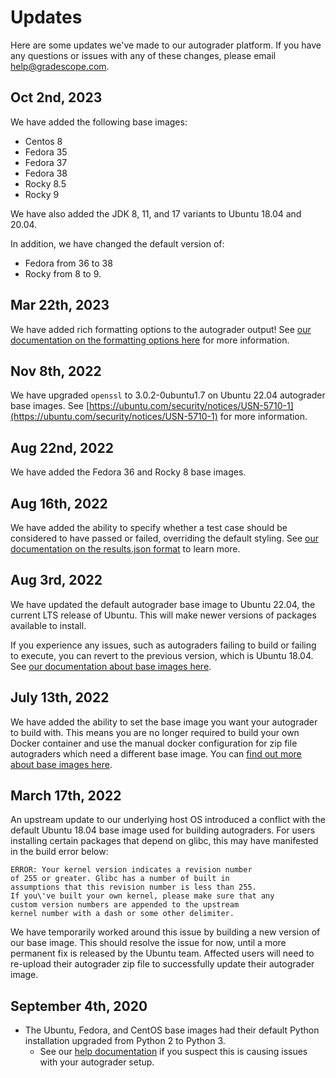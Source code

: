 # Updates

Here are some updates we've made to our autograder platform. If you have any questions or issues with any of these changes, please email [help@gradescope.com](mailto:help@gradescope.com).

## Oct 2nd, 2023

We have added the following base images:

* Centos 8
* Fedora 35
* Fedora 37
* Fedora 38
* Rocky 8.5
* Rocky 9

We have also added the JDK 8, 11, and 17 variants to Ubuntu 18.04 and 20.04.

In addition, we have changed the default version of:

* Fedora from 36 to 38 
* Rocky from 8 to 9.

## Mar 22th, 2023

We have added rich formatting options to the autograder output!
See [our documentation on the formatting options here](../specs#output-string-formatting) for more information.

## Nov 8th, 2022

We have upgraded `openssl` to 3.0.2-0ubuntu1.7 on Ubuntu 22.04 autograder base images.
See [https://ubuntu.com/security/notices/USN-5710-1](https://ubuntu.com/security/notices/USN-5710-1) for more information.

## Aug 22nd, 2022

We have added the Fedora 36 and Rocky 8 base images.

## Aug 16th, 2022

We have added the ability to specify whether a test case should be considered to have passed or failed, overriding the default styling. See [our documentation on the results.json format](../specs#test-case-status) to learn more.

## Aug 3rd, 2022

We have updated the default autograder base image to Ubuntu 22.04, the current LTS release of Ubuntu. This will make newer versions of packages available to install.

If you experience any issues, such as autograders failing to build or failing to execute, you can revert to the previous version, which is Ubuntu 18.04. See [our documentation about base images here](../base_images).

## July 13th, 2022

We have added the ability to set the base image you want your autograder to build with. This means you are no longer required to build your own Docker container and use the manual docker configuration for zip file autograders which need a different base image. You can [find out more about base images here](../base_images).

## March 17th, 2022

An upstream update to our underlying host OS introduced a conflict with the default Ubuntu 18.04 base image used for building autograders. For users installing certain packages that depend on glibc, this may have manifested in the build error below:

```
ERROR: Your kernel version indicates a revision number
of 255 or greater. Glibc has a number of built in
assumptions that this revision number is less than 255.
If you\'ve built your own kernel, please make sure that any
custom version numbers are appended to the upstream
kernel number with a dash or some other delimiter.
```

We have temporarily worked around this issue by building a new version of our base image. This should resolve the issue for now, until a more permanent fix is released by the Ubuntu team. Affected users will need to re-upload their autograder zip file to successfully update their autograder image.

## September 4th, 2020

- The Ubuntu, Fedora, and CentOS base images had their default Python installation upgraded from Python 2 to Python 3.
	- See our [help documentation](../python3_issues) if you suspect this is causing issues with your autograder setup.
